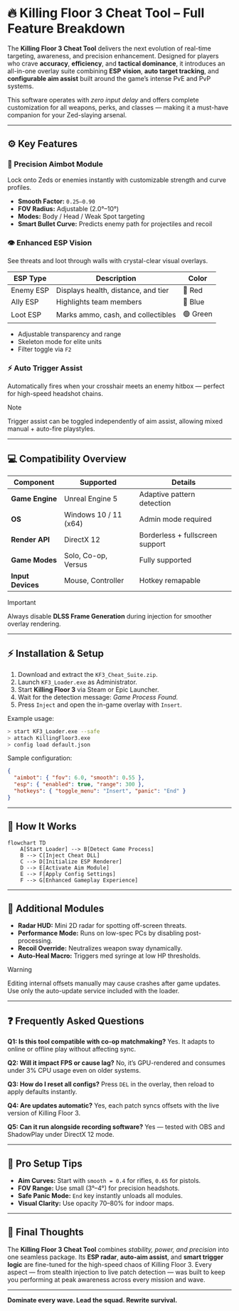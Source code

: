 # 🔥 Killing Floor 3 Cheat Tool – Full Feature Breakdown

The **Killing Floor 3 Cheat Tool** delivers the next evolution of real-time targeting, awareness, and precision enhancement. Designed for players who crave **accuracy**, **efficiency**, and **tactical dominance**, it introduces an all-in-one overlay suite combining **ESP vision**, **auto target tracking**, and **configurable aim assist** built around the game’s intense PvE and PvP systems.

This software operates with *zero input delay* and offers complete customization for all weapons, perks, and classes — making it a must-have companion for your Zed-slaying arsenal.

---

## ⚙️ Key Features

### 🎯 Precision Aimbot Module

Lock onto Zeds or enemies instantly with customizable strength and curve profiles.

* **Smooth Factor:** `0.25–0.90`
* **FOV Radius:** Adjustable (2.0°–10°)
* **Modes:** Body / Head / Weak Spot targeting
* **Smart Bullet Curve:** Predicts enemy path for projectiles and recoil

### 👁 Enhanced ESP Vision

See threats and loot through walls with crystal-clear visual overlays.

| ESP Type  | Description                         | Color    |
| --------- | ----------------------------------- | -------- |
| Enemy ESP | Displays health, distance, and tier | 🔴 Red   |
| Ally ESP  | Highlights team members             | 🔵 Blue  |
| Loot ESP  | Marks ammo, cash, and collectibles  | 🟢 Green |

* Adjustable transparency and range
* Skeleton mode for elite units
* Filter toggle via `F2`

### ⚡ Auto Trigger Assist

Automatically fires when your crosshair meets an enemy hitbox — perfect for high-speed headshot chains.

> [!NOTE]
> Trigger assist can be toggled independently of aim assist, allowing mixed manual + auto-fire playstyles.

---

## 💻 Compatibility Overview

| Component         | Supported             | Details                         |
| ----------------- | --------------------- | ------------------------------- |
| **Game Engine**   | Unreal Engine 5       | Adaptive pattern detection      |
| **OS**            | Windows 10 / 11 (x64) | Admin mode required             |
| **Render API**    | DirectX 12            | Borderless + fullscreen support |
| **Game Modes**    | Solo, Co-op, Versus   | Fully supported                 |
| **Input Devices** | Mouse, Controller     | Hotkey remapable                |

> [!IMPORTANT]
> Always disable **DLSS Frame Generation** during injection for smoother overlay rendering.

---

## ⚡ Installation & Setup

1. Download and extract the `KF3_Cheat_Suite.zip`.
2. Launch `KF3_Loader.exe` as Administrator.
3. Start **Killing Floor 3** via Steam or Epic Launcher.
4. Wait for the detection message: *Game Process Found.*
5. Press `Inject` and open the in-game overlay with `Insert`.

Example usage:

```bash
> start KF3_Loader.exe --safe
> attach KillingFloor3.exe
> config load default.json
```

Sample configuration:

```json
{
  "aimbot": { "fov": 6.0, "smooth": 0.55 },
  "esp": { "enabled": true, "range": 300 },
  "hotkeys": { "toggle_menu": "Insert", "panic": "End" }
}
```

---

## 🧠 How It Works

```mermaid
flowchart TD
    A[Start Loader] --> B[Detect Game Process]
    B --> C[Inject Cheat DLL]
    C --> D[Initialize ESP Renderer]
    D --> E[Activate Aim Module]
    E --> F[Apply Config Settings]
    F --> G[Enhanced Gameplay Experience]
```

---

## 🧩 Additional Modules

* **Radar HUD:** Mini 2D radar for spotting off-screen threats.
* **Performance Mode:** Runs on low-spec PCs by disabling post-processing.
* **Recoil Override:** Neutralizes weapon sway dynamically.
* **Auto-Heal Macro:** Triggers med syringe at low HP thresholds.

> [!WARNING]
> Editing internal offsets manually may cause crashes after game updates. Use only the auto-update service included with the loader.

---

## ❓ Frequently Asked Questions

**Q1: Is this tool compatible with co-op matchmaking?**
Yes. It adapts to online or offline play without affecting sync.

**Q2: Will it impact FPS or cause lag?**
No, it’s GPU-rendered and consumes under 3% CPU usage even on older systems.

**Q3: How do I reset all configs?**
Press `DEL` in the overlay, then reload to apply defaults instantly.

**Q4: Are updates automatic?**
Yes, each patch syncs offsets with the live version of Killing Floor 3.

**Q5: Can it run alongside recording software?**
Yes — tested with OBS and ShadowPlay under DirectX 12 mode.

---

## 🧠 Pro Setup Tips

* **Aim Curves:** Start with `smooth = 0.4` for rifles, `0.65` for pistols.
* **FOV Range:** Use small (3°–4°) for precision headshots.
* **Safe Panic Mode:** `End` key instantly unloads all modules.
* **Visual Clarity:** Use opacity 70–80% for indoor maps.

---

## 🏁 Final Thoughts

The **Killing Floor 3 Cheat Tool** combines *stability, power, and precision* into one seamless package. Its **ESP radar**, **auto-aim assist**, and **smart trigger logic** are fine-tuned for the high-speed chaos of Killing Floor 3. Every aspect — from stealth injection to live patch detection — was built to keep you performing at peak awareness across every mission and wave.

---

**Dominate every wave. Lead the squad. Rewrite survival.**
